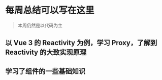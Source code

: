 # 每周总结可以写在这里

>本周仍然是以代码为主

## 以 Vue 3 的 Reactivity 为例，学习 Proxy，了解到 Reactivity 的大致实现原理 

## 学习了组件的一些基础知识

